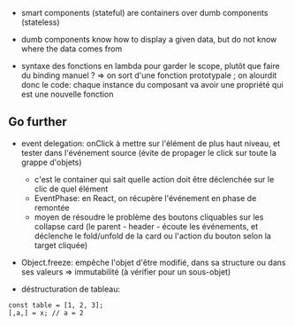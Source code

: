 * smart components (stateful) are containers over dumb components (stateless)
* dumb components know how to display a given data, but do not know where the data comes from


* syntaxe des fonctions en lambda pour garder le scope, plutôt que faire du binding manuel ?
	=> on sort d'une fonction prototypale ; on alourdit donc le code: chaque instance du composant va avoir une propriété qui est une nouvelle fonction



## Go further
- event delegation: onClick à mettre sur l'élément de plus haut niveau, et tester dans l'événement source (évite de propager le click sur toute la grappe d'objets)
	* c'est le container qui sait quelle action doit être déclenchée sur le clic de quel élément
    * EventPhase: en React, on récupère l'événement en phase de remontée
    * moyen de résoudre le problème des boutons cliquables sur les collapse card (le parent - header - écoute les 
    événements, et déclenche le fold/unfold de la card ou l'action du bouton selon la target cliquée)

- Object.freeze: empêche l'objet d'être modifié, dans sa structure ou dans ses valeurs => immutabilité (à vérifier pour un sous-objet)


- déstructuration de tableau:
```
const table = [1, 2, 3];
[,a,] = x; // a = 2
```
